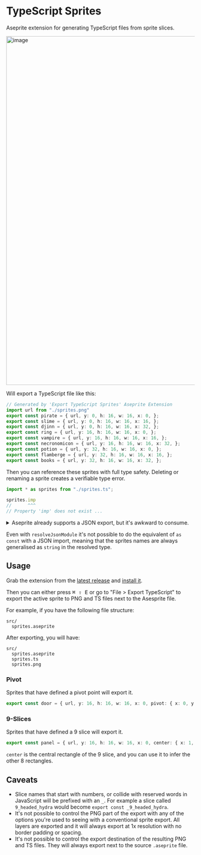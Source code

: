 # TypeScript Sprites

Aseprite extension for generating TypeScript files from sprite slices.

<img width="929" alt="image" src="https://user-images.githubusercontent.com/1266011/222885234-01303626-0776-4dbb-b694-f67c29167b0f.png">

Will export a TypeScript file like this:

```ts
// Generated by 'Export TypeScript Sprites' Aseprite Extension
import url from "./sprites.png"
export const pirate = { url, y: 0, h: 16, w: 16, x: 0, };
export const slime = { url, y: 0, h: 16, w: 16, x: 16, };
export const djinn = { url, y: 0, h: 16, w: 16, x: 32, };
export const ring = { url, y: 16, h: 16, w: 16, x: 0, };
export const vampire = { url, y: 16, h: 16, w: 16, x: 16, };
export const necronomicon = { url, y: 16, h: 16, w: 16, x: 32, };
export const potion = { url, y: 32, h: 16, w: 16, x: 0, };
export const flamberge = { url, y: 32, h: 16, w: 16, x: 16, };
export const books = { url, y: 32, h: 16, w: 16, x: 32, };
```

Then you can reference these sprites with full type safety. Deleting or renaming a sprite creates a verifiable type error.

```ts
import * as sprites from "./sprites.ts";

sprites.imp
//      ^^^
// Property 'imp' does not exist ...
```

<details>
<summary>Aseprite already supports a JSON export, but it's awkward to consume.
</summary>
```json
{ "frames": {
   "sprites.aseprite": {
    "frame": { "x": 0, "y": 0, "w": 48, "h": 48 },
    "rotated": false,
    "trimmed": false,
    "spriteSourceSize": { "x": 0, "y": 0, "w": 48, "h": 48 },
    "sourceSize": { "w": 48, "h": 48 },
    "duration": 100
   }
 },
 "meta": {
  "app": "https://www.aseprite.org/",
  "version": "1.3-beta21-arm64",
  "image": "sprites.png",
  "format": "RGBA8888",
  "size": { "w": 48, "h": 48 },
  "scale": "1",
  "frameTags": [
  ],
  "layers": [
   { "name": "Layer 1", "opacity": 255, "blendMode": "normal" }
  ],
  "slices": [
   { "name": "dread_pirate", "color": "#0000ffff", "keys": [{ "frame": 0, "bounds": {"x": 0, "y": 0, "w": 16, "h": 16 } }] },
   { "name": "slime", "color": "#0000ffff", "keys": [{ "frame": 0, "bounds": {"x": 16, "y": 0, "w": 16, "h": 16 } }] },
   { "name": "djinn", "color": "#0000ffff", "keys": [{ "frame": 0, "bounds": {"x": 32, "y": 0, "w": 16, "h": 16 } }] },
   { "name": "ring", "color": "#0000ffff", "keys": [{ "frame": 0, "bounds": {"x": 0, "y": 16, "w": 16, "h": 16 } }] },
   { "name": "vampire", "color": "#0000ffff", "keys": [{ "frame": 0, "bounds": {"x": 16, "y": 16, "w": 16, "h": 16 } }] },
   { "name": "necronomicon", "color": "#0000ffff", "keys": [{ "frame": 0, "bounds": {"x": 32, "y": 16, "w": 16, "h": 16 } }] },
   { "name": "potion", "color": "#0000ffff", "keys": [{ "frame": 0, "bounds": {"x": 0, "y": 32, "w": 16, "h": 16 } }] },
   { "name": "flamberge", "color": "#0000ffff", "keys": [{ "frame": 0, "bounds": {"x": 16, "y": 32, "w": 16, "h": 16 } }] },
   { "name": "books", "color": "#0000ffff", "keys": [{ "frame": 0, "bounds": {"x": 32, "y": 32, "w": 16, "h": 16 } }] }
  ]
 }
}
```

</details>

Even with `resolveJsonModule` it's not possible to do the equivalent of `as const` with a JSON import, meaning that the sprites names are always generalised as `string` in the resolved type.

## Usage
Grab the extension from the [latest release](https://github.com/danprince/aseprite-typescript-sprites/releases) and [install it](https://www.aseprite.org/docs/extensions/).

Then you can either press <kbd>⌘ ⇧ E</kbd> or go to "File > Export TypeScript" to export the active sprite to PNG and TS files next to the Asesprite file.

For example, if you have the following file structure:

```
src/
  sprites.aseprite
```

After exporting, you will have:

```
src/
  sprites.aseprite
  sprites.ts
  sprites.png
```

### Pivot
Sprites that have defined a pivot point will export it.

```ts
export const door = { url, y: 16, h: 16, w: 16, x: 0, pivot: { x: 0, y: 16 } };
```

### 9-Slices
Sprites that have defined a 9 slice will export it.

```ts
export const panel = { url, y: 16, h: 16, w: 16, x: 0, center: { x: 1, y: 1, w: 14, h: 14 } };
```

`center` is the central rectangle of the 9 slice, and you can use it to infer the other 8 rectangles.

## Caveats
- Slice names that start with numbers, or collide with reserved words in JavaScript will be prefixed with an `_`. For example a slice called `9_headed_hydra` would become `export const _9_headed_hydra`.
- It's not possible to control the PNG part of the export with any of the options you're used to seeing with a conventional sprite export. All layers are exported and it will always export at 1x resolution with no border padding or spacing.
- It's not possible to control the export destination of the resulting PNG and TS files. They will always export next to the source `.aseprite` file.
